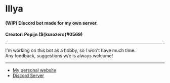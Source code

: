 # Illya
#### (WIP) Discord bot made for my own server.<br/>
#### Creator: Pepijn (${kurozero}#0569)

___

I'm working on this bot as a hobby, so I won't have much time.<br/>
Any feedback, suggestions w/e is always welcome!

___

- [My personal website](https://kurozero.xyz)
- [Discord Server](https://discord.gg/Vf4ne5b)

